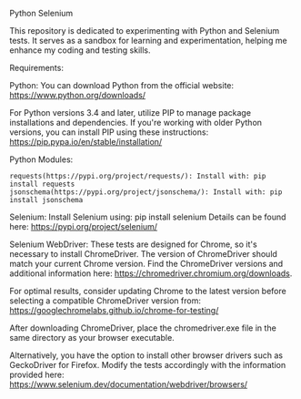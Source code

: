 Python Selenium

This repository is dedicated to experimenting with Python and Selenium tests. It serves as a sandbox for learning and experimentation, helping me enhance my coding and testing skills.

Requirements:

Python: You can download Python from the official website: https://www.python.org/downloads/

For Python versions 3.4 and later, utilize PIP to manage package installations and dependencies. If you're working with older Python versions, you can install PIP using these instructions: https://pip.pypa.io/en/stable/installation/

Python Modules:

    requests(https://pypi.org/project/requests/): Install with: pip install requests
    jsonschema(https://pypi.org/project/jsonschema/): Install with: pip install jsonschema

Selenium: Install Selenium using: pip install selenium
Details can be found here: https://pypi.org/project/selenium/

Selenium WebDriver: These tests are designed for Chrome, so it's necessary to install ChromeDriver. The version of ChromeDriver should match your current Chrome version. Find the ChromeDriver versions and additional information here: https://chromedriver.chromium.org/downloads.

For optimal results, consider updating Chrome to the latest version before selecting a compatible ChromeDriver version from: https://googlechromelabs.github.io/chrome-for-testing/

After downloading ChromeDriver, place the chromedriver.exe file in the same directory as your browser executable.

Alternatively, you have the option to install other browser drivers such as GeckoDriver for Firefox. Modify the tests accordingly with the information provided here: https://www.selenium.dev/documentation/webdriver/browsers/
